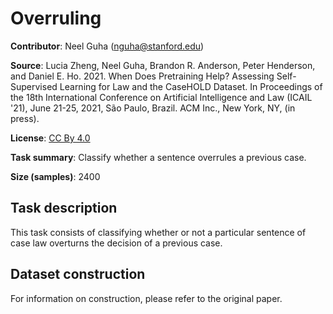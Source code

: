 # Overruling

**Contributor**: Neel Guha (nguha@stanford.edu)

**Source**: Lucia Zheng, Neel Guha, Brandon R. Anderson, Peter Henderson, and Daniel E. Ho. 2021. When Does Pretraining Help? Assessing Self-Supervised Learning for Law and the CaseHOLD Dataset. In Proceedings of the 18th International Conference on Artificial Intelligence and Law (ICAIL '21), June 21-25, 2021, São Paulo, Brazil. ACM Inc., New York, NY, (in press).

**License**: [CC By 4.0](https://creativecommons.org/licenses/by/4.0/)

**Task summary**: Classify whether a sentence overrules a previous case.

**Size (samples)**: 2400

## Task description

This task consists of classifying whether or not a particular sentence of case law overturns the decision of a previous case.

## Dataset construction

For information on construction, please refer to the original paper.